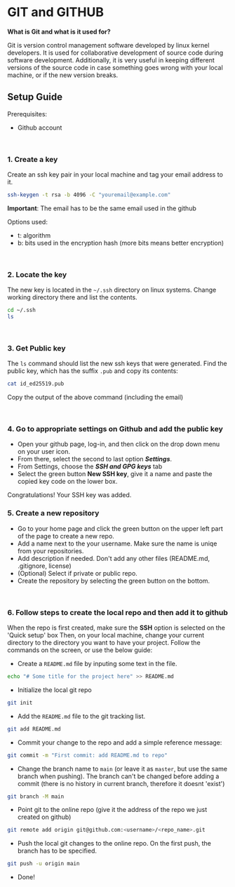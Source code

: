 # GIT and GITHUB

**What is Git and what is it used for?**

Git is version control management software developed by linux kernel developers. 
It is used for collaborative development of source code during software development.
Additionally, it is very useful in keeping different versions of the source code in case something goes wrong with your local machine, or if the new version breaks.

## Setup Guide

Prerequisites:
- Github account

<br>

### 1. **Create a key**

Create an ssh key pair in your local machine and tag your email address to it.

```bash
ssh-keygen -t rsa -b 4096 -C "youremail@example.com"
```
**Important**: The email has to be the same email used in the github

Options used:
  - t: algorithm
  - b: bits used in the encryption hash (more bits means better encryption)

<br>

### 2. **Locate the key**

 The new key is located in the `~/.ssh` directory on linux systems. Change working directory there and list the contents.
 ```bash
 cd ~/.ssh
 ls
 ```
<br>

### 3. **Get Public key**

The `ls` command should list the new ssh keys that were generated. Find the public key, which has the suffix `.pub` and copy its contents:
```bash
cat id_ed25519.pub
```
Copy the output of the above command (including the email)

<br>

### 4. **Go to appropriate settings on Github and add the public key**
 - Open your github page, log-in, and then click on the drop down menu on your user icon.
 - From there, select the second to last option **_Settings_**.
 - From Settings, choose the **_SSH and GPG keys_** tab
 - Select the green button **New SSH key**, give it a name and paste the copied key code on the lower box.

  Congratulations! Your SSH key was added.
<br>

### 5. **Create a new repository**
- Go to your home page and click the green button on the upper left part of the page to create a new repo.
- Add a name next to the your username. Make sure the name is uniqe from your repositories.
- Add description if needed. Don't add any other files (README.md, .gitignore, license)
- (Optional) Select if private or public repo.
- Create the repository by selecting the green button on the bottom.

<br>

### 6. **Follow steps to create the local repo and then add it to github**

When the repo is first created, make sure the **SSH** option is selected on the 'Quick setup' box
Then, on your local machine, change your current directory to the directory you want to have your project.
Follow the commands on the screen, or use the below guide:
- Create a `README.md` file by inputing some text in the file.
```bash
echo "# Some title for the project here" >> README.md
```
- Initialize the local git repo
```bash
git init
```
- Add the `README.md` file to the git tracking list.
```bash
git add README.md
```
- Commit your change to the repo and add a simple reference message:
```bash
git commit -m "First commit: add README.md to repo"
```
- Change the branch name to `main` (or leave it as `master`, but use the same branch when pushing). 
The branch can't be changed before adding a commit (there is no history in current branch, therefore it doesnt 'exist')
```bash
git branch -M main
```
- Point git to the online repo (give it the address of the repo we just created on github)
```bash
git remote add origin git@github.com:<username>/<repo_name>.git
```
- Push the local git changes to the online repo. On the first push, the branch has to be specified.
```bash
git push -u origin main
```
- Done!



